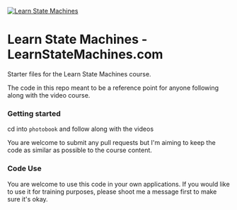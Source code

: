 [![Learn State Machines](https://jsfoundry.dev/images/courses/lsm.jpg)](https://jsfoundry.dev)

# Learn State Machines - LearnStateMachines.com

Starter files for the Learn State Machines course. 

The code in this repo meant to be a reference point for anyone following along with the video course.

### Getting started
cd into `photobook` and follow along with the videos

You are welcome to submit any pull requests but I'm aiming to keep the code as similar as possible to the course content.

### Code Use
You are welcome to use this code in your own applications. If you would like to use it for training purposes, please shoot me a message first to make sure it's okay.
